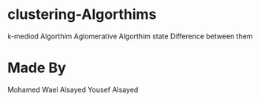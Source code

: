 # clustering-Algorthims

k-mediod Algorthim
Aglomerative Algorthim 
state Difference between them

# Made By 
Mohamed Wael Alsayed
Yousef Alsayed
